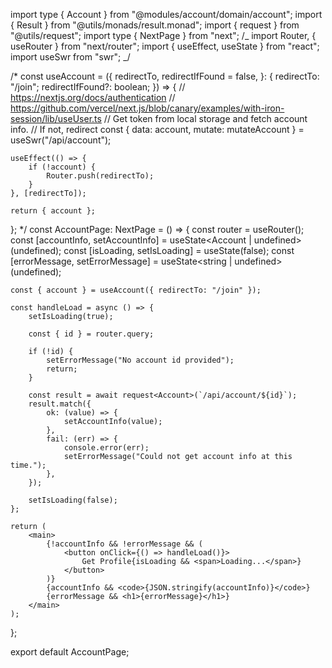 import type { Account } from "@modules/account/domain/account";
import { Result } from "@utils/monads/result.monad";
import { request } from "@utils/request";
import type { NextPage } from "next";
/_ import Router, { useRouter } from "next/router";
import { useEffect, useState } from "react";
import useSwr from "swr"; _/

/\* const useAccount = ({
redirectTo,
redirectIfFound = false,
}: {
redirectTo: "/join";
redirectIfFound?: boolean;
}) => {
// https://nextjs.org/docs/authentication
// https://github.com/vercel/next.js/blob/canary/examples/with-iron-session/lib/useUser.ts
// Get token from local storage and fetch account info.
// If not, redirect
const { data: account, mutate: mutateAccount } = useSwr<Account>("/api/account");

    useEffect(() => {
    	if (!account) {
    		Router.push(redirectTo);
    	}
    }, [redirectTo]);

    return { account };

};
\*/
const AccountPage: NextPage = () => {
const router = useRouter();
const [accountInfo, setAccountInfo] = useState<Account | undefined>(undefined);
const [isLoading, setIsLoading] = useState(false);
const [errorMessage, setErrorMessage] = useState<string | undefined>(undefined);

    const { account } = useAccount({ redirectTo: "/join" });

    const handleLoad = async () => {
    	setIsLoading(true);

    	const { id } = router.query;

    	if (!id) {
    		setErrorMessage("No account id provided");
    		return;
    	}

    	const result = await request<Account>(`/api/account/${id}`);
    	result.match({
    		ok: (value) => {
    			setAccountInfo(value);
    		},
    		fail: (err) => {
    			console.error(err);
    			setErrorMessage("Could not get account info at this time.");
    		},
    	});

    	setIsLoading(false);
    };

    return (
    	<main>
    		{!accountInfo && !errorMessage && (
    			<button onClick={() => handleLoad()}>
    				Get Profile{isLoading && <span>Loading...</span>}
    			</button>
    		)}
    		{accountInfo && <code>{JSON.stringify(accountInfo)}</code>}
    		{errorMessage && <h1>{errorMessage}</h1>}
    	</main>
    );

};

export default AccountPage;
